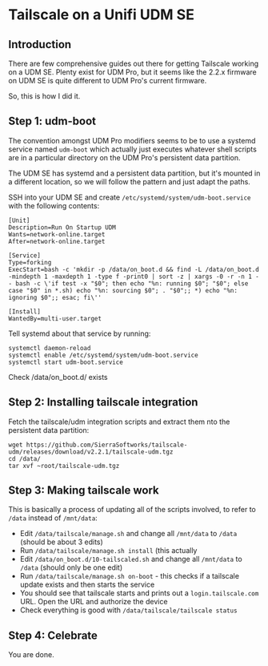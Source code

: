 # Tailscale on a Unifi UDM SE

## Introduction

There are few comprehensive guides out there for getting Tailscale working on a UDM SE. Plenty exist for UDM Pro, but it seems like the 2.2.x firmware on UDM SE is quite different to UDM Pro's current firmware.

So, this is how I did it.

## Step 1: udm-boot

The convention amongst UDM Pro modifiers seems to be to use a systemd service named `udm-boot` which actually just executes whatever shell scripts are in a particular directory on the UDM Pro's persistent data partition.

The UDM SE has systemd and a persistent data partition, but it's mounted in a different location, so we will follow the pattern and just adapt the paths.

SSH into your UDM SE and create `/etc/systemd/system/udm-boot.service` with the following contents:

```
[Unit]
Description=Run On Startup UDM
Wants=network-online.target
After=network-online.target

[Service]
Type=forking
ExecStart=bash -c 'mkdir -p /data/on_boot.d && find -L /data/on_boot.d -mindepth 1 -maxdepth 1 -type f -print0 | sort -z | xargs -0 -r -n 1 -- bash -c \'if test -x "$0"; then echo "%n: running $0"; "$0"; else case "$0" in *.sh) echo "%n: sourcing $0"; . "$0";; *) echo "%n: ignoring $0";; esac; fi\''

[Install]
WantedBy=multi-user.target
```

Tell systemd about that service by running:
```
systemctl daemon-reload
systemctl enable /etc/systemd/system/udm-boot.service
systemctl start udm-boot.service
```

Check /data/on_boot.d/ exists

## Step 2: Installing tailscale integration

Fetch the tailscale/udm integration scripts and extract them nto the persistent data partition:
```
wget https://github.com/SierraSoftworks/tailscale-udm/releases/download/v2.2.1/tailscale-udm.tgz
cd /data/
tar xvf ~root/tailscale-udm.tgz
```

## Step 3: Making tailscale work

This is basically a process of updating all of the scripts involved, to refer to `/data` instead of `/mnt/data`:

 * Edit `/data/tailscale/manage.sh` and change all `/mnt/data` to `/data` (should be about 3 edits)
 * Run `/data/tailscale/manage.sh install` (this actually
 * Edit `/data/on_boot.d/10-tailscaled.sh` and change all `/mnt/data` to `/data` (should only be one edit)
 * Run `/data/tailscale/manage.sh on-boot` - this checks if a tailscale update exists and then starts the service
 * You should see that tailscale starts and prints out a `login.tailscale.com` URL. Open the URL and authorize the device
 * Check everything is good with `/data/tailscale/tailscale status`

## Step 4: Celebrate

You are done.

